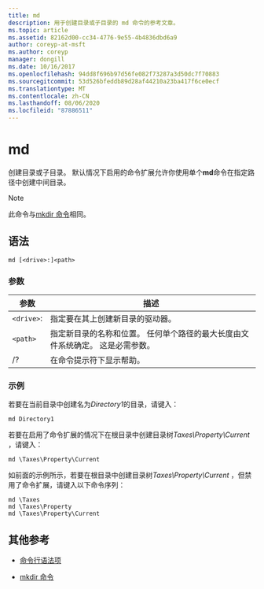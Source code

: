 ```yaml
---
title: md
description: 用于创建目录或子目录的 md 命令的参考文章。
ms.topic: article
ms.assetid: 82162d00-cc34-4776-9e55-4b4836dbd6a9
author: coreyp-at-msft
ms.author: coreyp
manager: dongill
ms.date: 10/16/2017
ms.openlocfilehash: 94dd8f696b97d56fe082f73287a3d50dc7f70883
ms.sourcegitcommit: 53d526bfeddb89d28af44210a23ba417f6ce0ecf
ms.translationtype: MT
ms.contentlocale: zh-CN
ms.lasthandoff: 08/06/2020
ms.locfileid: "87886511"
---
```

# <a name="md"></a>md

创建目录或子目录。 默认情况下启用的命令扩展允许你使用单个**md**命令在指定路径中创建中间目录。

> [!NOTE]
> 此命令与[mkdir 命令](mkdir.md)相同。

## <a name="syntax"></a>语法

```
md [<drive>:]<path>
```

### <a name="parameters"></a>参数

| 参数 | 描述 |
| --------- | ----------- |
| `<drive>`: | 指定要在其上创建新目录的驱动器。 |
| `<path>` | 指定新目录的名称和位置。 任何单个路径的最大长度由文件系统确定。 这是必需参数。 |
| /? | 在命令提示符下显示帮助。 |

### <a name="examples"></a>示例

若要在当前目录中创建名为*Directory1*的目录，请键入：

```
md Directory1
```

若要在启用了命令扩展的情况下在根目录中创建目录树*Taxes\Property\Current* ，请键入：

```
md \Taxes\Property\Current
```

如前面的示例所示，若要在根目录中创建目录树*Taxes\Property\Current* ，但禁用了命令扩展，请键入以下命令序列：

```
md \Taxes
md \Taxes\Property
md \Taxes\Property\Current
```

## <a name="additional-references"></a>其他参考

- [命令行语法项](command-line-syntax-key.md)

- [mkdir 命令](mkdir.md)